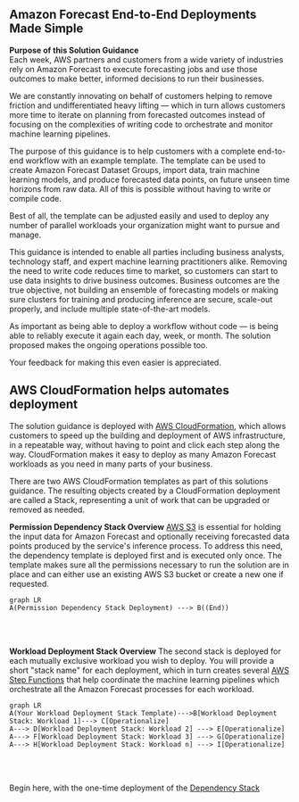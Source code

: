﻿## Amazon Forecast End-to-End Deployments Made Simple

**Purpose of this Solution Guidance**  
Each week, AWS partners and customers from a wide variety of industries rely on Amazon Forecast to execute forecasting jobs and use those outcomes to make better, informed decisions to run their businesses.  
  
We are constantly innovating on behalf of customers helping to remove friction and undifferentiated heavy lifting — which in turn allows customers more time to iterate on planning from forecasted outcomes instead of focusing on the complexities of writing code to orchestrate and monitor machine learning pipelines.  
  
The purpose of this guidance is to help customers with a complete end-to-end workflow with an example template. The template can be used to create Amazon Forecast Dataset Groups, import data, train machine learning models, and produce forecasted data points, on future unseen time horizons from raw data. All of this is possible without having to write or compile code.  
  
Best of all, the template can be adjusted easily and used to deploy any number of parallel workloads your organization might want to pursue and manage.  
  
This guidance is intended to enable all parties including business analysts, technology staff, and expert machine learning practitioners alike. Removing the need to write code reduces time to market, so customers can start to use data insights to drive business outcomes. Business outcomes are the true objective, not building an ensemble of forecasting models or making sure clusters for training and producing inference are secure, scale-out properly, and include multiple state-of-the-art models.  
  
As important as being able to deploy a workflow without code — is being able to reliably execute it again each day, week, or month. The solution proposed makes the ongoing operations possible too.  
  
Your feedback for making this even easier is appreciated.

## **AWS CloudFormation helps automates deployment**

The solution guidance is deployed with [AWS CloudFormation](https://aws.amazon.com/cloudformation/), which allows customers to speed up the building and deployment of AWS infrastructure, in a repeatable way, without having to point and click each step along the way.  CloudFormation makes it easy to deploy as many Amazon Forecast workloads as you need in many parts of your business.  

There are two AWS CloudFormation templates as part of this solutions guidance.  The resulting objects created by a CloudFormation deployment are called a Stack, representing a unit of work that can be upgraded or removed as needed.

**Permission Dependency Stack Overview**
[AWS S3](https://aws.amazon.com/pm/serv-s3/) is essential for holding the input data for Amazon Forecast and optionally receiving forecasted data points produced by the service's inference process.  To address this need, the dependency template is deployed first and is executed only once.   The template makes sure all the permissions necessary to run the solution are in place and can either use an existing AWS S3 bucket or create a new one if requested.

```mermaid
graph LR
A(Permission Dependency Stack Deployment) ---> B((End))
```
<br><br>

**Workload Deployment Stack Overview**
The second stack is deployed for each mutually exclusive workload you wish to deploy.  You will provide a short "stack name" for each deployment, which in turn creates several [AWS Step Functions](https://aws.amazon.com/step-functions) that help coordinate the machine learning pipelines which orchestrate all the Amazon Forecast processes for each workload.

```mermaid
graph LR
A(Your Workload Deployment Stack Template)--->B[Workload Deployment Stack: Workload 1]---> C[Operationalize]
A---> D[Workload Deployment Stack: Workload 2] ---> E[Operationalize]
A---> F[Workload Deployment Stack: Workload 3] ---> G[Operationalize]
A---> H[Workload Deployment Stack: Workload n] ---> I[Operationalize]
```
<br><br>

Begin here, with the one-time deployment of the [Dependency Stack](./DependencyStack.md)

